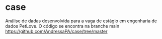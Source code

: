 # case

Análise de dadas desenvolvida para a vaga de estágio em engenharia de dados PetLove.
O código se encontra na branche main https://github.com/AndressaPA/case/tree/master
